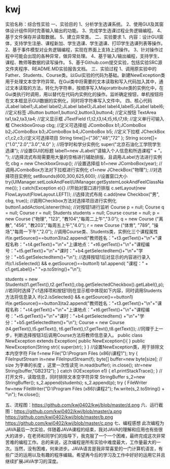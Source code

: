 # kwj
实验名称：综合性实验
一、实验目的 
1、分析学生选课系统。
2、使用GUI及其窗体设计组件同时完善输入输出的功能。
3、完成学生选课过程业务逻辑编程。 
4、基于文件保存并读取数据。
5、建立异常类。
 二、实验要求 
1、内容：设计GUI窗体，支持学生注册、课程新加、学生选课、学生退课、打印学生选课列表等操作。 
2、基于事件模型对业务逻辑编程，实现在界面上支持上述操作。
3、针对操作过程中可能会出现的各种异常，做异常处理。
4、基于输入/输出编程，支持学生、课程、教师等数据的读写操作。 
5、基于Github.com提交实验，包括实验SRC源文件夹程序、README.MD实验报告文档。 
三、实验过程 
1、调用原实验中的Father、Students、Course类。以Gui实验的代码为基础。新建NewException类用于处理文本空字符异常。在Gui类中将需要的文本读取和写入代码加入其中，通过文本读取的方法，转化为字符串，按顺序写入Majorattribute类的实例化中，在Gui类执行时调用，用以替代在代码内实例化的操作。监听确定按钮，单机按钮将在文本框显示GUI数据的实例化，同时将字符串写入文件中。
四、核心代码
JLabel label1;JLabel label2;JLabel label3;JLabel
label4,label5;JLabel label6;
//定义标签
JButton button1,button2,button3,button4;
//定义按钮
TextArea ta1,ta2,ta3,ta4;
//定义显示框
JTextField t1,t2,t3,t4,t5,t6,t7,t8;
//定义单行可输入框
CheckboxGroup cbg;
//定义可选择组
JComboBox b1;JComboBox b2;JComboBox b3;JComboBox b4;JComboBox b5;
//定义下拉框
JCheckBox c1,c2,c3;//定义可选择项目
	String time[]={"36","48","72"
			};
	String score[]={"1.0","2.0","3.0","4.0"
			};
//将学时和学分实例化
super("北京石油化工学院学生选课");
//设置GUI的标题
label1=new JLabel("请输入个人信息和所选课程"				+ "。                                     ");
//选择流式布局需要用大量的空格进行辅助排版，且调用JLabel方法进行实例化
cbg = new CheckboxGroup();
//设置选择组
b1=new JComboBox(year);
//调用JComboBox方法对下拉框进行实例化
c1=new JCheckBox("物理");
//对选择项目实例化
setBounds(600,300,625,600);
//设置窗口大小
try{UIManager.setLookAndFeel(UIManager.getSystemLookAndFeelClassName());
		}
catch(Exception e){}
//开始对窗口进行排版
c.setLayout(new FlowLayout(FlowLayout.LEFT));
//选择流式布局
c.add(new Checkbox("男", cbg, true)); 
//调用Checkbox方法对选择项目进行实例化
button1.addActionListener(this);
//对按钮1进行监听
Course p = null;
Course q = null;
Course r = null;
Students students = null;
Course course = null;
p  = new Course ("物理", "123", "教104","每周二上午","3.0");
q  = new Course ("离散", "456", "教203","每周五上午","4.0");
r  = new Course ("体育", "789", "操场","每周一下午","2.0");
//调用Course类、Students类，实例化三个课程属性
if(e.getSource()==button3)ta2.append("教师姓名："+t3.getText()+"\n"+"课程名称："+t4.getText()+"\n"+"上课地点："+t6.getText()+"\n"+"课程编号："+t5.getText()+"\n"+"课时："+b4.getSelectedItem()+"\n"+"学分："+b5.getSelectedItem()+"\n");
//选择按钮1后对显示的内容进行录入
if(c1.isSelected() && e.getSource()==button1)
ta1.append( "课程：" + c1.getLabel()+" "+p.toString()+"\n");

students = new Students(t1.getText(),t2.getText(),cbg.getSelectedCheckbox().getLabel(),p);
//若同时选择了c1选择项和按钮1则在显示框中体现如下内容，同时调用Students方法将信息录入
if(c2.isSelected() && e.getSource()==button1)
if(e.getSource()==button3)ta2.append("教师姓名："+t3.getText()+"\n"+"课程名称："+t4.getText()+"\n"+"上课地点："+t6.getText()+"\n"+"课程编号："+t5.getText()+"\n"+"课时："+b4.getSelectedItem()
			+"\n"+"学分："+b5.getSelectedItem()+"\n");	
Course = new Course (t4.getText(),t5.getText(),
						t6.getText(),t7.getText(),t8.getText());
//同理于上一步，判断选择按钮3后调用Course方法将教师信息录入。
public class NewException extends Exception{ public NewException(){ 
} public NewException(String str){ super(str); 
}
} //设置NewException类，用于排除文本内空字符 
File f=new File("D:\\Program Files (x86)\\课程1"); 
try {
FileInputStream in=new FileInputStream(f); 
byte[] buffer=new byte[size]; // size 为字串的长度 ，这里一次性读完
in.read(buffer); in.close(); 
str=new String(buffer,"GB2312");
} 
catch (IOException e1) {
  e1.printStackTrace();
	    }
	    //打开文件，读取信息，同时排除文本空字符异常
    StringBuffer s_2=new StringBuffer();
	s_2.append(students);
	s_2.append(p);
	try {
	FileWriter fw=new FileWriter("D:\\Program Files (x86)\\课程2");
	fw.write(s_2.toString() + "\n");
	fw.close();

五、流程图：https://github.com/kwj0402/kwj/blob/master/d.png
六、运行截图：https://github.com/kwj0402/kwj/blob/master/a.png
             https://github.com/kwj0402/kwj/blob/master/b.png
             https://github.com/kwj0402/kwj/blob/master/c.png
七、编程感想
此次编程为JAVA最后一次实验，伴随着JAVA课程的结束，我对JAVA的理解和应用也有些很大的进步，在老师和同学们的指导下，我克服了一个一个困难，最终完成这次非常苦难的编程工作。总的来说，这次编程是所有实验中难度最大，工作量最大的一次。当然，没有困难，何来进步。JAVA语言是我非常喜爱的一门计算机语言，有些广泛的运用以及有趣的程序编辑。希望再今后的学习及工作中好好的运用它并且继续扩展JAVA学习的深度。
	


